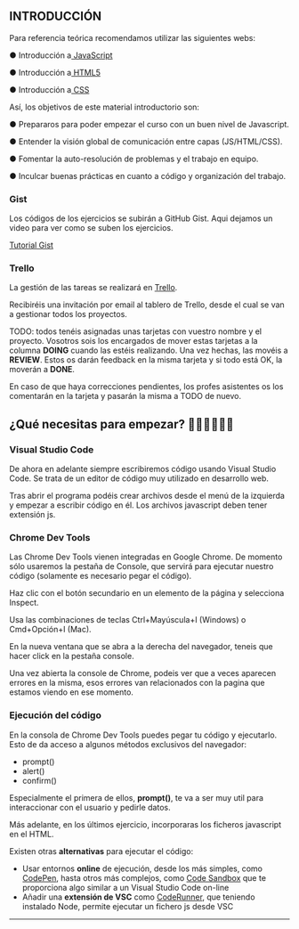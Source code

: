 ## INTRODUCCIÓN

Para referencia teórica recomendamos utilizar las siguientes webs:

● Introducción a[ JavaScript](https://lenguajejs.com/p/javascript/)

● Introducción a[ HTML5](https://lenguajehtml.com/p/html/)

● Introducción a[ CSS](https://lenguajecss.com/p/css/)

Así, los objetivos de este material introductorio son:

● Prepararos para poder empezar el curso con un buen nivel de Javascript.

● Entender la visión global de comunicación entre capas (JS/HTML/CSS).

● Fomentar la auto-resolución de problemas y el trabajo en equipo.

● Inculcar buenas prácticas en cuanto a código y organización del trabajo.

### Gist

Los códigos de los ejercicios se subirán a GitHub Gist.
Aqui dejamos un video para ver como se suben los ejercicios.

[Tutorial Gist](https://www.youtube.com/watch?v=dU2vUx2kzbI)

### Trello

La gestión de las tareas se realizará en [ Trello](https://trello.com).

Recibiréis una invitación por email al tablero de Trello, desde el cual se van a gestionar todos los proyectos.

TODO: todos tenéis asignadas unas tarjetas con vuestro nombre y el proyecto. Vosotros sois los encargados de mover estas tarjetas a la columna **DOING** cuando las estéis realizando. Una vez hechas, las movéis a **REVIEW**. Estos os darán feedback en la misma tarjeta y si todo está OK, la moverán a **DONE**.

En caso de que haya correcciones pendientes, los profes asistentes os los comentarán en la tarjeta y pasarán la misma a TODO de nuevo.

## ¿Qué necesitas para empezar? 👨🏻‍💻👩🏻‍💻

### Visual Studio Code

De ahora en adelante siempre escribiremos código usando Visual Studio Code. Se trata de un editor de código muy utilizado en desarrollo web.

Tras abrir el programa podéis crear archivos desde el menú de la izquierda y empezar a escribir código en él. Los archivos javascript deben tener extensión js.

### Chrome Dev Tools

Las Chrome Dev Tools vienen integradas en Google Chrome. De momento sólo usaremos la pestaña de Console, que servirá para ejecutar nuestro código (solamente es necesario pegar el código).

Haz clic con el botón secundario en un elemento de la página y selecciona Inspect.

Usa las combinaciones de teclas Ctrl+Mayúscula+I (Windows) o Cmd+Opción+I (Mac).

En la nueva ventana que se abra a la derecha del navegador, teneis que hacer click en la pestaña console.

Una vez abierta la console de Chrome, podeis ver que a veces aparecen errores en la misma, esos errores van relacionados con la pagina que estamos viendo en ese momento.

### Ejecución del código

En la consola de Chrome Dev Tools puedes pegar tu código y ejecutarlo.
Esto de da acceso a algunos métodos exclusivos del navegador:

- prompt()
- alert()
- confirm()

Especialmente el primera de ellos, **prompt()**, te va a ser muy util para interaccionar con el usuario y pedirle datos.

Más adelante, en los últimos ejercicio, incorporaras los ficheros javascript en el HTML.

Existen otras **alternativas** para ejecutar el código:

- Usar entornos **online** de ejecución, desde los más simples, como [CodePen](https://codepen.io/), hasta otros más complejos, como [Code Sandbox](https://codesandbox.io/) que te proporciona algo similar a un Visual Studio Code on-line
- Añadir una **extensión de VSC** como [CodeRunner](https://marketplace.visualstudio.com/items?itemName=formulahendry.code-runner), que teniendo instalado Node, permite ejecutar un fichero js desde VSC

---

